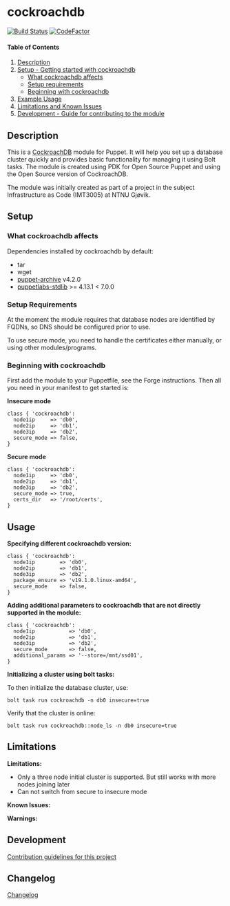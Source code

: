 # cockroachdb

[![Build Status](https://travis-ci.com/martinaamodt/cockroachdb.svg?branch=master)](https://travis-ci.com/martinaamodt/cockroachdb)
[![CodeFactor](https://www.codefactor.io/repository/github/martinaamodt/cockroachdb/badge)](https://www.codefactor.io/repository/github/martinaamodt/cockroachdb)

#### Table of Contents

1. [Description](#description)
2. [Setup - Getting started with cockroachdb](#setup)
    * [What cockroachdb affects](#what-cockroachdb-affects)
    * [Setup requirements](#setup-requirements)
    * [Beginning with cockroachdb](#beginning-with-cockroachdb)
3. [Example Usage](#usage)
4. [Limitations and Known Issues](#limitations)
5. [Development - Guide for contributing to the module](#development)

## Description

This is a [CockroachDB](https://www.cockroachlabs.com/product/) module for Puppet. It will help you set up a database cluster
quickly and provides basic functionality for managing it using Bolt tasks. The module is created using PDK for Open Source Puppet and using the Open Source version of CockroachDB.

The module was initially created as part of a project in the subject Infrastructure as Code (IMT3005) at NTNU Gjøvik.

## Setup

### What cockroachdb affects

Dependencies installed by cockroachdb by default:
* tar
* wget
* [puppet-archive](https://forge.puppet.com/puppet/archive) v4.2.0
* [puppetlabs-stdlib](https://forge.puppet.com/puppetlabs/stdlib) >= 4.13.1 < 7.0.0


### Setup Requirements

At the moment the module requires that database nodes are identified by FQDNs, so DNS should be configured prior to use.

To use secure mode, you need to handle the certificates either manually, or using other modules/programs. 

### Beginning with cockroachdb

First add the module to your Puppetfile, see the Forge instructions. Then all you need in your manifest to get started is:

**Insecure mode**
```Puppet
class { 'cockroachdb':
  node1ip     => 'db0',
  node2ip     => 'db1',
  node3ip     => 'db2',
  secure_mode => false,
}
``` 
**Secure mode**
```Puppet
class { 'cockroachdb':
  node1ip     => 'db0',
  node2ip     => 'db1',
  node3ip     => 'db2',
  secure_mode => true,
  certs_dir   => '/root/certs',
}
```

## Usage
**Specifying different cockroachdb version:**
```Puppet
class { 'cockroachdb':
  node1ip        => 'db0',
  node2ip        => 'db1',
  node3ip        => 'db2',
  package_ensure => 'v19.1.0.linux-amd64',
  secure_mode    => false,
}
```

**Adding additional parameters to cockroachdb that are not directly supported in the module:**
```Puppet
class { 'cockroachdb':
  node1ip           => 'db0',
  node2ip           => 'db1',
  node3ip           => 'db2',
  secure_mode       => false,
  additional_params => '--store=/mnt/ssd01',
}
```

**Initializing a cluster using bolt tasks:**

To then initialize the database cluster, use:
```
bolt task run cockroachdb -n db0 insecure=true
```
Verify that the cluster is online:
```
bolt task run cockroachdb::node_ls -n db0 insecure=true
```

## Limitations
**Limitations:**
* Only a three node initial cluster is supported. But still works with more nodes joining later
* Can not switch from secure to insecure mode

**Known Issues:**

**Warnings:**


## Development
[Contribution guidelines for this project](CONTRIBUTING.md)

## Changelog
[Changelog](CHANGELOG.md)
